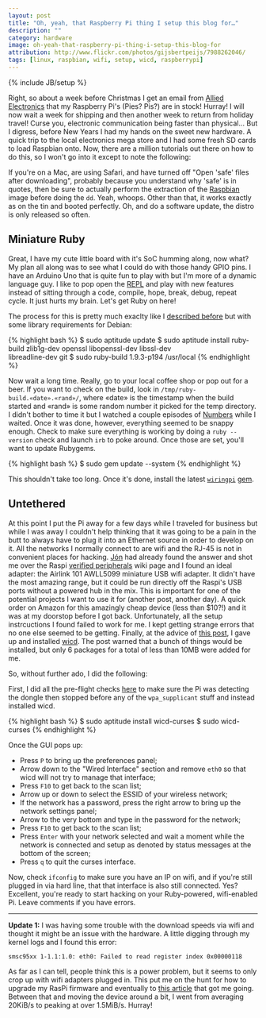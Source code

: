 ```yaml
---
layout: post
title: "Oh, yeah, that Raspberry Pi thing I setup this blog for…"
description: ""
category: hardware
image: oh-yeah-that-raspberry-pi-thing-i-setup-this-blog-for
attribution: http://www.flickr.com/photos/gijsbertpeijs/7988262046/
tags: [linux, raspbian, wifi, setup, wicd, raspberrypi]
---
```

{% include JB/setup %}

Right, so about a week before Christmas I get an email from [Allied Electronics][] that my Raspberry
Pi's (Pies? Pis?) are in stock! Hurray! I will now wait a week for shipping and then another week to
return from holiday travel! Curse you, electronic communication being faster than physical... But I
digress, before New Years I had my hands on the sweet new hardware. A quick trip to the local
electronics mega store and I had some fresh SD cards to load Raspbian onto. Now, there are a million
tutorials out there on how to do this, so I won't go into it except to note the following:

[allied electronics]: http://www.alliedelec.com/lp/120626raso/

If you're on a Mac, are using Safari, and have turned off "Open 'safe' files after downloading",
probably because you understand why 'safe' is in quotes, then be sure to actually perform the
extraction of the [Raspbian][] image before doing the `dd`. Yeah, whoops. Other than that, it works
exactly as on the tin and booted perfectly. Oh, and do a software update, the distro is only
released so often.

[raspbian]: http://www.raspbian.org

## Miniature Ruby

Great, I have my cute little board with it's SoC humming along, now what? My plan all along was to
see what I could do with those handy GPIO pins. I have an Arduino Uno that is quite fun to play with
but I'm more of a dynamic language guy. I like to pop open the [REPL][] and play with new features
instead of sitting through a code, compile, hope, break, debug, repeat cycle. It just hurts my
brain. Let's get Ruby on here!

[repl]: http://en.wikipedia.org/wiki/REPL

The process for this is pretty much exaclty like I [described before][2013-01-07] but with some
library requirements for Debian:

[2013-01-07]: /pay-it-forward/2013/01/07/pay-it-forward-new-system-setup-notes

{% highlight bash %}
$ sudo aptitude update
$ sudo aptitude install ruby-build zlib1g-dev openssl libopenssl-dev libssl-dev \
  libreadline-dev git
$ sudo ruby-build 1.9.3-p194 /usr/local
{% endhighlight %}

Now wait a long time. Really, go to your local coffee shop or pop out for a beer. If you want to
check on the build, look in `/tmp/ruby-build.«date».«rand»/`, where «date» is the timestamp when the
build started and «rand» is some random number it picked for the temp directory. I didn't bother to
time it but I watched a couple episodes of [Numbers][] while I waited. Once it was done, however,
everything seemed to be snappy enough. Check to make sure everything is working by doing a `ruby
--version` check and launch `irb` to poke around. Once those are set, you'll want to update
Rubygems.

[numbers]: http://www.imdb.com/title/tt0433309/

{% highlight bash %}
$ sudo gem update --system
{% endhighlight %}

This shouldn't take too long. Once it's done, install the latest [`wiringpi`][wiringpi] [gem][].

[wiringpi]: https://projects.drogon.net/raspberry-pi/wiringpi/
[gem]: http://pi.gadgetoid.co.uk/post/012-wiringpi-as-a-ruby-gem

## Untethered

At this point I put the Pi away for a few days while I traveled for business but while I was away I
couldn't help thinking that it was going to be a pain in the butt to always have to plug it into an
Ethernet source in order to develop on it. All the networks I normally connect to are wifi and the
RJ-45 is not in convenient places for hacking. [Jón][] had already found the answer and shot me over
the Raspi [verified peripherals][raspi-parts] wiki page and I found an ideal adapter: the Airlink
101 AWLL5099 miniature USB wifi adapter. It didn't have the most amazing range, but it could be run
directly off the Raspi's USB ports without a powered hub in the mix. This is important for one of
the potential projects I want to use it for (another post, another day). A quick order on Amazon for
this amazingly cheap device (less than $10?!) and it was at my doorstop before I got back.
Unfortunately, all the setup instrcuctions I found failed to work for me. I kept getting strange
errors that no one else seemed to be getting. Finally, at the advice of [this post][], I gave up and
installed [wicd][]. The post warned that a bunch of things would be installed, but only 6 packages
for a total of less than 10MB were added for me.

[jón]: https://github.com/jontg 
[raspi-parts]: http://elinux.org/RPi_VerifiedPeripherals
[this post]: http://www.raspberrypi.org/phpBB3/viewtopic.php?f=6&t=5187
[wicd]: http://en.wikipedia.org/wiki/Wicd

So, without further ado, I did the following:

First, I did all the pre-flight checks [here][] to make sure the Pi was detecting the dongle then
stopped before any of the `wpa_supplicant` stuff and instead installed wicd.

[here]: http://www.savagehomeautomation.com/projects/raspberry-pi-installing-the-airlink-101-wireless-n-150-ultra.html

{% highlight bash %}
$ sudo aptitude install wicd-curses
$ sudo wicd-curses
{% endhighlight %}

Once the GUI pops up:

* Press `P` to bring up the preferences panel;
* Arrow down to the "Wired Interface" section and remove `eth0` so that wicd will not try to manage
  that interface;
* Press `F10` to get back to the scan list;
* Arrow up or down to select the ESSID of your wireless network;
* If the network has a password, press the right arrow to bring up the network settings panel;
* Arrow to the very bottom and type in the password for the network;
* Press `F10` to get back to the scan list;
* Press `Enter` with your network selected and wait a moment while the network is connected and
  setup as denoted by status messages at the bottom of the screen;
* Press `q` to quit the curses interface.

Now, check `ifconfig` to make sure you have an IP on wifi, and if you're still plugged in via hard
line, that that interface is also still connected. Yes? Excellent, you're ready to start hacking on
your Ruby-powered, wifi-enabled Pi. Leave comments if you have errors.

---

**Update 1:** I was having some trouble with the download speeds via wifi and thought it might be an
issue with the hardware. A little digging through my kernel logs and I found this error:

    smsc95xx 1-1.1:1.0: eth0: Failed to read register index 0x00000118

As far as I can tell, people think this is a power problem, but it seems to only crop up with wifi
adapters plugged in. This put me on the hunt for how to upgrade my RasPi firmware and eventually to
[this article][] that got me going. Between that and moving the device around a bit, I went from
averaging 20KiB/s to peaking at over 1.5MiB/s. Hurray!

[this article]: http://blog.pixelami.com/2012/06/raspberry-pi-firmware-update-for-debian-squeeze/
